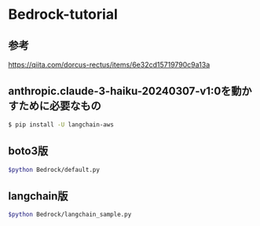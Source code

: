 # Bedrock-tutorial

## 参考
https://qiita.com/dorcus-rectus/items/6e32cd15719790c9a13a

## anthropic.claude-3-haiku-20240307-v1:0を動かすために必要なもの

```sh
$ pip install -U langchain-aws
```

## boto3版
  
  ```sh
  $python Bedrock/default.py
  ```

## langchain版

  ```sh
  $python Bedrock/langchain_sample.py
  ```